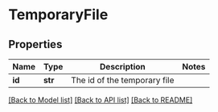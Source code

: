 # TemporaryFile

## Properties
Name | Type | Description | Notes
------------ | ------------- | ------------- | -------------
**id** | **str** | The id of the temporary file | 

[[Back to Model list]](../README.md#documentation-for-models) [[Back to API list]](../README.md#documentation-for-api-endpoints) [[Back to README]](../README.md)


